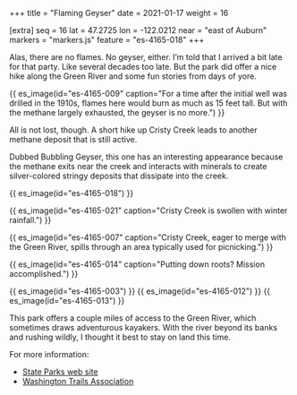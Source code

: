 +++
title = "Flaming Geyser"
date = 2021-01-17
weight = 16

[extra]
seq = 16
lat = 47.2725
lon = -122.0212
near = "east of Auburn"
markers = "markers.js"
feature = "es-4165-018"
+++

Alas, there are no flames. No geyser, either. I’m told that I arrived a bit late for that party. Like several decades too late. But the park did offer a nice hike along the Green River and some fun stories from days of yore.

{{ es_image(id="es-4165-009" caption="For a time after the initial well was drilled in the 1910s, flames here would burn as much as 15 feet tall. But with the methane largely exhausted, the geyser is no more.") }}

All is not lost, though. A short hike up Cristy Creek leads to another methane deposit that is still active.

Dubbed Bubbling Geyser, this one has an interesting appearance because the methane exits near the creek and interacts with minerals to create silver-colored stringy deposits that dissipate into the creek.

{{ es_image(id="es-4165-018") }}

{{ es_image(id="es-4165-021" caption="Cristy Creek is swollen with winter rainfall.") }}

{{ es_image(id="es-4165-007" caption="Cristy Creek, eager to merge with the Green River, spills through an area typically used for picnicking.") }}

{{ es_image(id="es-4165-014" caption="Putting down roots? Mission accomplished.") }}

{{ es_image(id="es-4165-003") }}
{{ es_image(id="es-4165-012") }}
{{ es_image(id="es-4165-013") }}

This park offers a couple miles of access to the Green River, which sometimes draws adventurous kayakers. With the river beyond its banks and rushing wildly, I thought it best to stay on land this time.

For more information:

* [State Parks web site](https://parks.state.wa.us/504/Flaming-Geyser)
* [Washington Trails Association](https://www.wta.org/go-hiking/hikes/flaming-geyser-state-park)
